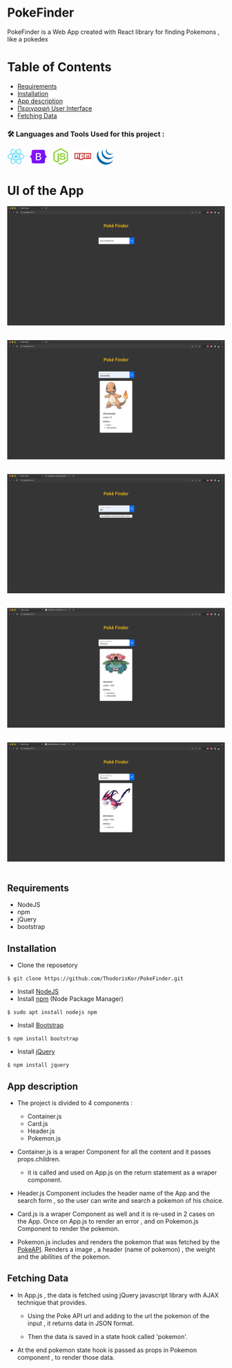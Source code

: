 # PokeFinder

PokeFinder is a Web App created with React library for finding Pokemons , like a pokedex

Table of Contents
=================
   * [Requirements](#requirements)
   * [Installation](#installation)
   * [App description](#app-description)
   * [Περιγραφή User Interface](#περιγραφή-user-interface)
   * [Fetching Data](#fetching-data)

### :hammer_and_wrench: Languages and Tools Used for this project :

  <img src="https://github.com/devicons/devicon/blob/master/icons/react/react-original.svg" title="react" alt="react" width="40" height="40"/>&nbsp;&nbsp;
  <img src="https://github.com/devicons/devicon/blob/master/icons/bootstrap/bootstrap-original.svg" title="bootstrap" alt="bootstrap" width="40" height="40"/>&nbsp;&nbsp;
  <img src="https://github.com/devicons/devicon/blob/master/icons/nodejs/nodejs-original.svg" title="nodejs" alt="nodejs" width="40" height="40"/>&nbsp;&nbsp;
  <img src="https://github.com/devicons/devicon/blob/master/icons/npm/npm-original-wordmark.svg" title="npm" alt="npm" width="40" height="40"/>&nbsp;&nbsp;
  <img src="https://github.com/devicons/devicon/blob/master/icons/jquery/jquery-original.svg" title="jquery" alt="jquery" width="40" height="40"/>&nbsp;&nbsp;


# UI of the App

<img src='./Screenshots/1_.png'>&nbsp;&nbsp;

<img src='./Screenshots/2_.png'>&nbsp;&nbsp;

<img src='./Screenshots/3_.png'>&nbsp;&nbsp;

<img src='./Screenshots/4_.png'>&nbsp;&nbsp;

<img src='./Screenshots/5_.png'>&nbsp;&nbsp;


## Requirements
- NodeJS
- npm
- jQuery
- bootstrap

## Installation
- Clone the reposetory

```
$ git clone https://github.com/ThodorisKor/PokeFinder.git
```
- Install [NodeJS](https://nodejs.org) 
- Install [npm](https://www.npmjs.com/) (Node Package Manager)

```
$ sudo apt install nodejs npm
```

- Install [Bootstrap](https://getbootstrap.com/)

```
$ npm install bootstrap
```
- Install [jQuery](https://jquery.com/)
```
$ npm install jquery
```

## App description
 
- The project is divided to 4 components :
  - Container.js
  - Card.js
  - Header.js
  - Pokemon.js

- Container.js is a wraper Component for all the content and it passes props.children. 

  - it is called and used on App.js on the return statement as a wraper component.

- Header.js Component includes the header name of the App and the search form , so the user can write and search a pokemon of his choice.

- Card.js is a wraper Component as well and it is re-used in 2 cases on the App. Once on App.js to render an error , and on Pokemon.js Component to render the pokemon.

- Pokemon.js includes and renders the pokemon that was fetched by the [PokeAPI](https://pokeapi.co/). Renders a image , a header (name of pokemon) , the weight and the abilities of the pokemon.

## Fetching Data

- In App.js , the data is fetched using jQuery javascript library with AJAX technique that provides.
  
  - Using the Poke API url and adding to the url the pokemon of the input , it returns data in JSON format.
  
  - Then the data is saved in a state hook called 'pokemon'.

- At the end pokemon state hook is passed as props in Pokemon component , to render those data. 
